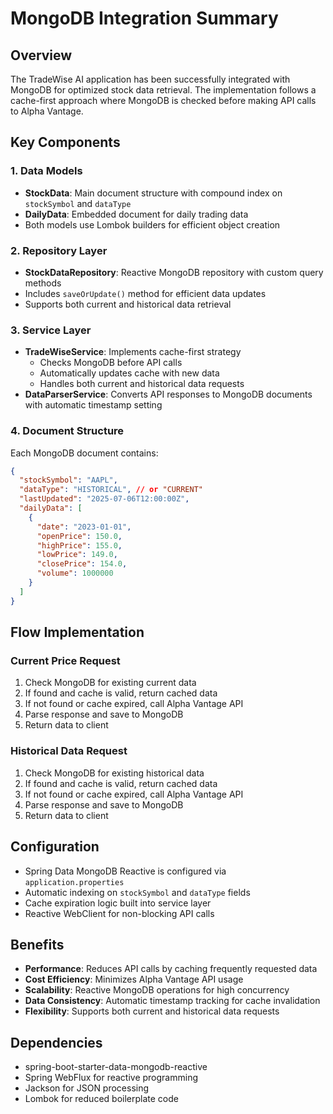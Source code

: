 # MongoDB Integration Summary

## Overview
The TradeWise AI application has been successfully integrated with MongoDB for optimized stock data retrieval. The implementation follows a cache-first approach where MongoDB is checked before making API calls to Alpha Vantage.

## Key Components

### 1. Data Models
- **StockData**: Main document structure with compound index on `stockSymbol` and `dataType`
- **DailyData**: Embedded document for daily trading data
- Both models use Lombok builders for efficient object creation

### 2. Repository Layer
- **StockDataRepository**: Reactive MongoDB repository with custom query methods
- Includes `saveOrUpdate()` method for efficient data updates
- Supports both current and historical data retrieval

### 3. Service Layer
- **TradeWiseService**: Implements cache-first strategy
  - Checks MongoDB before API calls
  - Automatically updates cache with new data
  - Handles both current and historical data requests
- **DataParserService**: Converts API responses to MongoDB documents with automatic timestamp setting

### 4. Document Structure
Each MongoDB document contains:
```json
{
  "stockSymbol": "AAPL",
  "dataType": "HISTORICAL", // or "CURRENT"
  "lastUpdated": "2025-07-06T12:00:00Z",
  "dailyData": [
    {
      "date": "2023-01-01",
      "openPrice": 150.0,
      "highPrice": 155.0,
      "lowPrice": 149.0,
      "closePrice": 154.0,
      "volume": 1000000
    }
  ]
}
```

## Flow Implementation

### Current Price Request
1. Check MongoDB for existing current data
2. If found and cache is valid, return cached data
3. If not found or cache expired, call Alpha Vantage API
4. Parse response and save to MongoDB
5. Return data to client

### Historical Data Request
1. Check MongoDB for existing historical data
2. If found and cache is valid, return cached data
3. If not found or cache expired, call Alpha Vantage API
4. Parse response and save to MongoDB
5. Return data to client

## Configuration
- Spring Data MongoDB Reactive is configured via `application.properties`
- Automatic indexing on `stockSymbol` and `dataType` fields
- Cache expiration logic built into service layer
- Reactive WebClient for non-blocking API calls

## Benefits
- **Performance**: Reduces API calls by caching frequently requested data
- **Cost Efficiency**: Minimizes Alpha Vantage API usage
- **Scalability**: Reactive MongoDB operations for high concurrency
- **Data Consistency**: Automatic timestamp tracking for cache invalidation
- **Flexibility**: Supports both current and historical data requests

## Dependencies
- spring-boot-starter-data-mongodb-reactive
- Spring WebFlux for reactive programming
- Jackson for JSON processing
- Lombok for reduced boilerplate code
